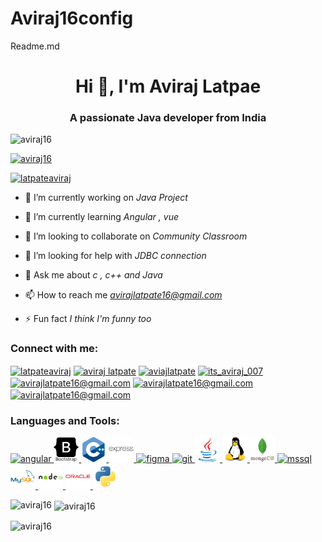 # Aviraj16config
Readme.md

<h1 align="center">Hi 👋, I'm Aviraj Latpae</h1>
<h3 align="center">A passionate Java developer from India</h3>

<p align="left"> <img src="https://komarev.com/ghpvc/?username=aviraj16&label=Profile%20views&color=0e75b6&style=flat" alt="aviraj16" /> </p>

<p align="left"> <a href="https://github.com/ryo-ma/github-profile-trophy"><img src="https://github-profile-trophy.vercel.app/?username=aviraj16" alt="aviraj16" /></a> </p>

<p align="left"> <a href="https://twitter.com/latpateaviraj" target="blank"><img src="https://img.shields.io/twitter/follow/latpateaviraj?logo=twitter&style=for-the-badge" alt="latpateaviraj" /></a> </p>

- 🔭 I’m currently working on *Java Project*

- 🌱 I’m currently learning *Angular , vue*

- 👯 I’m looking to collaborate on *Community Classroom*

- 🤝 I’m looking for help with *JDBC connection*

- 💬 Ask me about *c , c++ and Java*

- 📫 How to reach me *avirajlatpate16@gmail.com*

- ⚡ Fun fact *I think I'm funny too*

<h3 align="left">Connect with me:</h3>
<p align="left">
<a href="https://twitter.com/latpateaviraj" target="blank"><img align="center" src="https://raw.githubusercontent.com/rahuldkjain/github-profile-readme-generator/master/src/images/icons/Social/twitter.svg" alt="latpateaviraj" height="30" width="40" /></a>
<a href="https://linkedin.com/in/aviraj latpate" target="blank"><img align="center" src="https://raw.githubusercontent.com/rahuldkjain/github-profile-readme-generator/master/src/images/icons/Social/linked-in-alt.svg" alt="aviraj latpate" height="30" width="40" /></a>
<a href="https://fb.com/aviajlatpate" target="blank"><img align="center" src="https://raw.githubusercontent.com/rahuldkjain/github-profile-readme-generator/master/src/images/icons/Social/facebook.svg" alt="aviajlatpate" height="30" width="40" /></a>
<a href="https://instagram.com/its_aviraj_007" target="blank"><img align="center" src="https://raw.githubusercontent.com/rahuldkjain/github-profile-readme-generator/master/src/images/icons/Social/instagram.svg" alt="its_aviraj_007" height="30" width="40" /></a>
<a href="https://www.codechef.com/users/avirajlatpate16@gmail.com" target="blank"><img align="center" src="https://cdn.jsdelivr.net/npm/simple-icons@3.1.0/icons/codechef.svg" alt="avirajlatpate16@gmail.com" height="30" width="40" /></a>
<a href="https://www.hackerrank.com/avirajlatpate16@gmail.com" target="blank"><img align="center" src="https://raw.githubusercontent.com/rahuldkjain/github-profile-readme-generator/master/src/images/icons/Social/hackerrank.svg" alt="avirajlatpate16@gmail.com" height="30" width="40" /></a>
<a href="https://www.leetcode.com/avirajlatpate16@gmail.com" target="blank"><img align="center" src="https://raw.githubusercontent.com/rahuldkjain/github-profile-readme-generator/master/src/images/icons/Social/leet-code.svg" alt="avirajlatpate16@gmail.com" height="30" width="40" /></a>
</p>

<h3 align="left">Languages and Tools:</h3>
<p align="left"> <a href="https://angular.io" target="_blank" rel="noreferrer"> <img src="https://angular.io/assets/images/logos/angular/angular.svg" alt="angular" width="40" height="40"/> </a> <a href="https://getbootstrap.com" target="_blank" rel="noreferrer"> <img src="https://raw.githubusercontent.com/devicons/devicon/master/icons/bootstrap/bootstrap-plain-wordmark.svg" alt="bootstrap" width="40" height="40"/> </a> <a href="https://www.w3schools.com/cpp/" target="_blank" rel="noreferrer"> <img src="https://raw.githubusercontent.com/devicons/devicon/master/icons/cplusplus/cplusplus-original.svg" alt="cplusplus" width="40" height="40"/> </a> <a href="https://expressjs.com" target="_blank" rel="noreferrer"> <img src="https://raw.githubusercontent.com/devicons/devicon/master/icons/express/express-original-wordmark.svg" alt="express" width="40" height="40"/> </a> <a href="https://www.figma.com/" target="_blank" rel="noreferrer"> <img src="https://www.vectorlogo.zone/logos/figma/figma-icon.svg" alt="figma" width="40" height="40"/> </a> <a href="https://git-scm.com/" target="_blank" rel="noreferrer"> <img src="https://www.vectorlogo.zone/logos/git-scm/git-scm-icon.svg" alt="git" width="40" height="40"/> </a> <a href="https://www.java.com" target="_blank" rel="noreferrer"> <img src="https://raw.githubusercontent.com/devicons/devicon/master/icons/java/java-original.svg" alt="java" width="40" height="40"/> </a> <a href="https://www.linux.org/" target="_blank" rel="noreferrer"> <img src="https://raw.githubusercontent.com/devicons/devicon/master/icons/linux/linux-original.svg" alt="linux" width="40" height="40"/> </a> <a href="https://www.mongodb.com/" target="_blank" rel="noreferrer"> <img src="https://raw.githubusercontent.com/devicons/devicon/master/icons/mongodb/mongodb-original-wordmark.svg" alt="mongodb" width="40" height="40"/> </a> <a href="https://www.microsoft.com/en-us/sql-server" target="_blank" rel="noreferrer"> <img src="https://www.svgrepo.com/show/303229/microsoft-sql-server-logo.svg" alt="mssql" width="40" height="40"/> </a> <a href="https://www.mysql.com/" target="_blank" rel="noreferrer"> <img src="https://raw.githubusercontent.com/devicons/devicon/master/icons/mysql/mysql-original-wordmark.svg" alt="mysql" width="40" height="40"/> </a> <a href="https://nodejs.org" target="_blank" rel="noreferrer"> <img src="https://raw.githubusercontent.com/devicons/devicon/master/icons/nodejs/nodejs-original-wordmark.svg" alt="nodejs" width="40" height="40"/> </a> <a href="https://www.oracle.com/" target="_blank" rel="noreferrer"> <img src="https://raw.githubusercontent.com/devicons/devicon/master/icons/oracle/oracle-original.svg" alt="oracle" width="40" height="40"/> </a> <a href="https://www.python.org" target="_blank" rel="noreferrer"> <img src="https://raw.githubusercontent.com/devicons/devicon/master/icons/python/python-original.svg" alt="python" width="40" height="40"/> </a> </p>

<p><img align="left" src="https://github-readme-stats.vercel.app/api/top-langs?username=aviraj16&show_icons=true&locale=en&layout=compact" alt="aviraj16" /></p>

<p>&nbsp;<img align="center" src="https://github-readme-stats.vercel.app/api?username=aviraj16&show_icons=true&locale=en" alt="aviraj16" /></p>

<p><img align="center" src="https://github-readme-streak-stats.herokuapp.com/?user=aviraj16&" alt="aviraj16" /></p>
